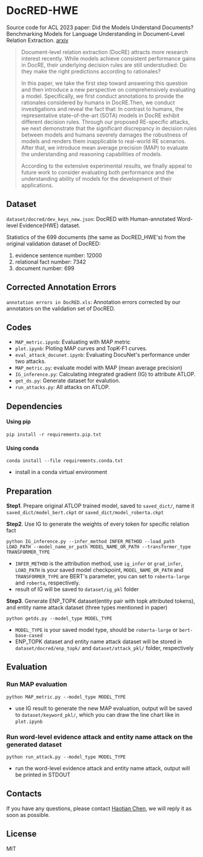 # DocRED-HWE

Source code for ACL 2023 paper: Did the Models Understand Documents? Benchmarking Models for Language Understanding in Document-Level Relation Extraction. [arxiv](https://arxiv.org/abs/2306.11386)

> Document-level relation extraction (DocRE) attracts more research interest recently. While models achieve consistent performance gains in DocRE, their underlying decision rules are still understudied: Do they make the right predictions according to rationales?
>
> In this paper, we take the first step toward answering this question and then introduce a new perspective on
> comprehensively evaluating a model. Specifically, we first conduct annotations to provide the rationales considered by humans in DocRE.Then, we conduct investigations and reveal the fact that: In contrast to humans, the representative state-of-the-art (SOTA) models in DocRE exhibit different decision rules. Through our proposed RE-specific attacks, we next demonstrate that the significant discrepancy in decision rules between models and humans severely damages the robustness of models and renders them inapplicable to real-world RE scenarios. After that, we introduce mean average precision (MAP) to evaluate the understanding and reasoning capabilities of models.
>
> According to the extensive experimental results, we finally appeal to future work to consider evaluating both performance and the understanding ability of models for the development of their applications.

## Dataset

`dataset/docred/dev_keys_new.json`: DocRED with Human-annotated Word-level Evidence(HWE) dataset.

Statistics of the 699 documents (the same as DocRED_HWE's) from the original validation dataset of DocRED:

1. evidence sentence number: 12000
2. relational fact number: 7342
3. document number: 699

## Corrected Annotation Errors

`annotation errors in DocRED.xls`: Annotation errors corrected by our annotators on the validation set of DocRED.

## Codes

- `MAP_metric.ipynb`: Evaluating with MAP metric
- `plot.ipynb`: Ploting MAP curves and TopK-F1 curves.
- `eval_attack_docunet.ipynb`: Evaluating DocuNet's performance under two attacks.
- `MAP_metric.py`: evaluate model with MAP (mean average precision)
- `IG_inference.py`: Calculating integrated gradient (IG) to attribute ATLOP.
- `get_ds.py`: Generate dataset for evalution.
- `run_attacks.py`: All attacks on ATLOP.

## Dependencies

#### Using pip

```shell
pip install -r requirements.pip.txt
```

#### Using conda

```shell
conda install --file requirements.conda.txt
```

- install in a conda virtual environment

## Preparation

**Step1**. Prepare original ATLOP trained model, saved to `saved_dict/`, name it `saved_dict/model_bert.ckpt` or `saved_dict/model_roberta.ckpt`

**Step2**. Use IG to generate the weights of every token for specific relation fact

```shell
python IG_inference.py --infer_method INFER_METHOD --load_path LOAD_PATH --model_name_or_path MODEL_NAME_OR_PATH --transformer_type TRANSFORMER_TYPE
```

- `INFER_METHOD` is the attribution method, use `ig_infer` or `grad_infer`, `LOAD_PATH` is your saved model checkpoint, `MODEL_NAME_OR_PATH` and `TRANSFORMER_TYPE` are BERT's parameter, you can set to `roberta-large` and `roberta`, respectively.
- result of IG will be saved to `dataset/ig_pkl` folder

**Step3**. Generate ENP_TOPK dataset(entity pair with topk attributed tokens), and entity name attack dataset (three types mentioned in paper)

```shell
python getds.py --model_type MODEL_TYPE
```

- `MODEL_TYPE` is your saved model type, should be `roberta-large` or `bert-base-cased`
- ENP_TOPK dataset and entity name attack dataset will be stored in `dataset/docred/enp_topk/` and `dataset/attack_pkl/` folder, respectively

## Evaluation

### Run MAP evaluation

```shell
python MAP_metric.py --model_type MODEL_TYPE
```

- use IG result to generate the new MAP evaluation, output will be saved to `dataset/keyword_pkl/`, which you can draw the line chart like in `plot.ipynb`

### Run word-level evidence attack and entity name attack on the generated dataset

```shell
python run_attack.py --model_type MODEL_TYPE
```

- run the word-level evidence attack and entity name attack, output will be printed in STDOUT

## Contacts

If you have any questions, please contact [Haotian Chen](mailto:htchen18@fudan.edu.cn), we will reply it as soon as possible.

## License

MIT
